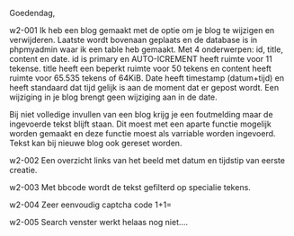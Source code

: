 Goedendag,

w2-001
Ik heb een blog gemaakt met de optie om je blog te wijzigen en verwijderen.
Laatste wordt bovenaan geplaats en de database is in phpmyadmin waar ik een table heb gemaakt.
Met 4 onderwerpen: id, title, content en date. id is primary en AUTO-ICREMENT heeft ruimte voor 11 tekense.
title heeft een beperkt ruimte voor 50 tekens en content heeft ruimte voor 65.535 tekens of 64KiB.
Date  heeft timestamp (datum+tijd) en heeft standaard dat tijd gelijk is aan de moment dat er gepost wordt.
Een wijziging in je blog brengt geen wijziging aan in de date.

Bij niet volledige invullen van een blog krijg je een foutmelding maar de ingevoerde tekst blijft staan.
Dit moest met een aparte functie mogelijk worden gemaakt en deze functie moest als varriable worden ingevoerd.
Tekst kan bij nieuwe blog ook gereset worden.



w2-002
Een overzicht links van het beeld met datum en tijdstip van eerste creatie.

w2-003
Met bbcode wordt de tekst gefilterd op specialie tekens.

w2-004
Zeer eenvoudig captcha code 1+1=

w2-005
Search venster werkt helaas nog niet....



